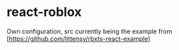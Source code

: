# react-roblox

Own configuration, src currently being the example from [https://github.com/littensy/rbxts-react-example]

